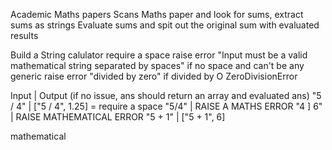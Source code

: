 Academic Maths papers 
Scans Maths paper and look for sums, extract sums as strings
Evaluate sums and spit out the original sum with evaluated results

Build a String calulator
require a space 
raise error "Input must be a valid mathematical string separated by spaces" if no space and can't be any generic
raise error  "divided by zero" if divided by O
ZeroDivisionError

Input | Output (if no issue, ans should return an array and evaluated ans)
"5 / 4" | ["5 / 4", 1.25] = require a space
"5/4" | RAISE A MATHS ERROR 
"4 ] 6" | RAISE MATHEMATICAL ERROR
"5 + 1" | ["5 + 1", 6]


mathematical
